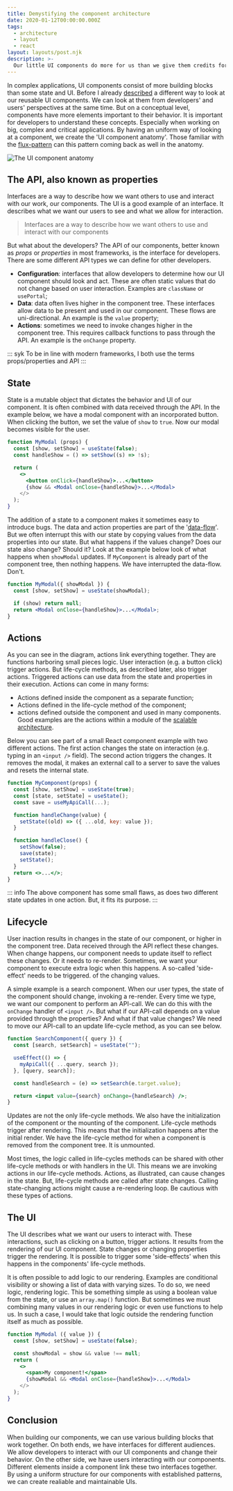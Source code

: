 ```yaml
---
title: Demystifying the component architecture
date: 2020-01-12T00:00:00.000Z
tags: 
  - architecture
  - layout
  - react
layout: layouts/post.njk
description: >-
  Our little UI components do more for us than we give them credits for. Their internals are more complex than we know.
---
```


In complex applications, UI components consist of more building blocks than some state and UI. Before I already [described](/writing/interfacing-your-ui-components) a different way to look at our reusable UI components. We can look at them from developers' and users' perspectives at the same time. But on a conceptual level, components have more elements important to their behavior. It is important for developers to understand these concepts. Especially when working on big, complex and critical applications. By having an uniform way of looking at a component, we create the 'UI component anatomy'. Those familiar with the [flux-pattern](https://facebook.github.io/flux/docs/in-depth-overview/) can this pattern coming back as well in the anatomy.

![The UI component anatomy](/img/architecture-component-detailed.png "The UI component anatomy")

## The API, also known as properties

Interfaces are a way to describe how we want others to use and interact with our work, our components. The UI is a good example of an interface. It describes what we want our users to see and what we allow for interaction.

> Interfaces are a way to describe how we want others to use and interact with our components

But what about the developers? The API of our components, better known as _props_ or _properties_ in most frameworks, is the interface for developers. There are some different API types we can define for other developers.

- **Configuration**: interfaces that allow developers to determine how our UI component should look and act. These are often static values that do not change based on user interaction. Examples are `className` or `usePortal`;
- **Data**: data often lives higher in the component tree. These interfaces allow data to be present and used in our component. These flows are uni-directional. An example is the `value` property;
- **Actions**: sometimes we need to invoke changes higher in the component tree. This requires callback functions to pass through the API. An example is the `onChange` property.

::: syk
To be in line with modern frameworks, I both use the terms props/properties and API
:::

## State

State is a mutable object that dictates the behavior and UI of our component. It is often combined with data received through the API. In the example below, we have a modal component with an incorporated button. When clicking the button, we set the value of `show` to `true`. Now our modal becomes visible for the user.

```jsx
function MyModal (props) {
  const [show, setShow] = useState(false);
  const handleShow = () => setShow((s) => !s);

  return (
    <>
      <button onClick={handleShow}>...</button>
      {show && <Modal onClose={handleShow}>...</Modal>
    </>
  );
}
```

The addition of a state to a component makes it sometimes easy to introduce bugs. The data and action properties are part of the '[data-flow](https://overreacted.io/writing-resilient-components/)'. But we often interrupt this with our state by copying values from the data properties into our state. But what happens if the values change? Does our state also change? Should it? Look at the example below look of what happens when `showModal` updates. If `MyComponent` is already part of the component tree, then nothing happens. We have interrupted the data-flow. Don't.

```jsx
function MyModal({ showModal }) {
  const [show, setShow] = useState(showModal);

  if (show) return null;
  return <Modal onClose={handleShow}>...</Modal>;
}
```

## Actions

As you can see in the diagram, actions link everything together. They are functions harboring small pieces logic. User interaction (e.g. a button click) trigger actions. But life-cycle methods, as described later, also trigger actions. Triggered actions can use data from the state and properties in their execution. Actions can come in many forms:

- Actions defined inside the component as a separate function;
- Actions defined in the life-cycle method of the component;
- actions defined outside the component and used in many components. Good examples are the actions within a module of the [scalable architecture](/writing/scalable-front-end-architecture).

Below you can see part of a small React component example with two different actions. The first action changes the state on interaction (e.g. typing in an `<input />` field). The second action triggers the changes. It removes the modal, it makes an external call to a server to save the values and resets the internal state.

```jsx
function MyComponent(props) {
  const [show, setShow] = useState(true);
  const [state, setState] = useState();
  const save = useMyApiCall(...);

  function handleChange(value) {
    setState((old) => ({ ...old, key: value });
  }

  function handleClose() {
    setShow(false);
    save(state);
    setState();
  }
  return <>...</>;
}
```

::: info
The above component has some small flaws, as does two different state updates in one action. But, it fits its purpose.
:::

## Lifecycle

User inaction results in changes in the state of our component, or higher in the component tree. Data received through the API reflect these changes. When change happens, our component needs to update itself to reflect these changes. Or it needs to re-render. Sometimes, we want your component to execute extra logic when this happens. A so-called 'side-effect' needs to be triggered. of the changing values.

A simple example is a search component. When our user types, the state of the component should change, invoking a re-render. Every time we type, we want our component to perform an API-call. We can do this with the `onChange` handler of `<input />`. But what if our API-call depends on a value provided through the properties? And what if that value changes? We need to move our API-call to an update life-cycle method, as you can see below.

```jsx
function SearchComponent({ query }) {
  const [search, setSearch] = useState("");

  useEffect(() => {
    myApiCall({ ...query, search });
  }, [query, search]);

  const handleSearch = (e) => setSearch(e.target.value);

  return <input value={search} onChange={handleSearch} />;
}
```

Updates are not the only life-cycle methods. We also have the initialization of the component or the mounting of the component. Life-cycle methods trigger after rendering. This means that the initialization happens after the initial render. We have the life-cycle method for when a component is removed from the component tree. It is unmounted.

Most times, the logic called in life-cycles methods can be shared with other life-cycle methods or with handlers in the UI. This means we are invoking actions in our life-cycle methods. Actions, as illustrated, can cause changes in the state. But, life-cycle methods are called after state changes. Calling state-changing actions might cause a re-rendering loop. Be cautious with these types of actions.

## The UI

The UI describes what we want our users to interact with. These interactions, such as clicking on a button, trigger actions. It results from the rendering of our UI component. State changes or changing properties trigger the rendering. It is possible to trigger some 'side-effects' when this happens in the components' life-cycle methods.

It is often possible to add logic to our rendering. Examples are conditional visibility or showing a list of data with varying sizes. To do so, we need logic, rendering logic. This be something simple as using a boolean value from the state, or use an `array.map()` function. But sometimes we must combining many values in our rendering logic or even use functions to help us. In such a case, I would take that logic outside the rendering function itself as much as possible.

```jsx
function MyModal ({ value }) {
  const [show, setShow] = useState(false);

  const showModal = show && value !== null;
  return (
    <>
      <span>My component!</span>
      {showModal && <Modal onClose={handleShow}>...</Modal>
    </>
  );
}
```

## Conclusion

When building our components, we can use various building blocks that work together. On both ends, we have interfaces for different audiences. We allow developers to interact with our UI components and change their behavior. On the other side, we have users interacting with our components. Different elements inside a component link these two interfaces together. By using a uniform structure for our components with established patterns, we can create realiable and maintainable UIs.
